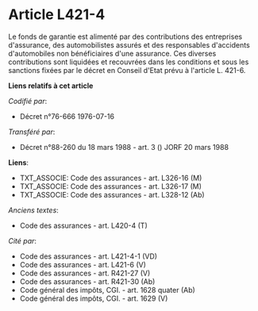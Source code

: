 # Article L421-4

Le fonds de garantie est alimenté par des contributions des entreprises d'assurance, des automobilistes assurés et des
responsables d'accidents d'automobiles non bénéficiaires d'une assurance. Ces diverses contributions sont liquidées et
recouvrées dans les conditions et sous les sanctions fixées par le décret en Conseil d'Etat prévu à l'article L. 421-6.

**Liens relatifs à cet article**

_Codifié par_:

  - Décret n°76-666 1976-07-16

_Transféré par_:

  - Décret n°88-260 du 18 mars 1988 - art. 3 () JORF 20 mars 1988

**Liens**:

  - TXT_ASSOCIE: Code des assurances - art. L326-16 (M)
  - TXT_ASSOCIE: Code des assurances - art. L326-17 (M)
  - TXT_ASSOCIE: Code des assurances - art. L328-12 (Ab)

_Anciens textes_:

  - Code des assurances - art. L420-4 (T)

_Cité par_:

  - Code des assurances - art. L421-4-1 (VD)
  - Code des assurances - art. L421-6 (V)
  - Code des assurances - art. R421-27 (V)
  - Code des assurances - art. R421-30 (Ab)
  - Code général des impôts, CGI. - art. 1628 quater (Ab)
  - Code général des impôts, CGI. - art. 1629 (V)
